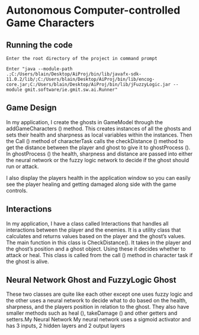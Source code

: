 # Autonomous Computer-controlled Game Characters

## Running the code
```
Enter the root directory of the project in command prompt
```
```
Enter "java --module-path .;C:/Users/blain/Desktop/AiProj/bin/lib/javafx-sdk-11.0.2/lib/;C:/Users/blain/Desktop/AiProj/bin/lib/encog-core.jar;C:/Users/blain/Desktop/AiProj/bin/lib/jFuzzyLogic.jar --module gmit.software/ie.gmit.sw.ai.Runner"
```

## Game Design
In my application, I create the ghosts in GameModel through the 
addGameCharacters () method. This creates instances of all the ghosts and sets 
their health and sharpness as local variables within the instances. Then the 
Call () method of characterTask calls the checkDistance () method to get the 
distance between the player and ghost to give it to ghostProcess (). In 
ghostProcess () the health, sharpness and distance are passed into either the 
neural network or the fuzzy logic network to decide if the ghost should run or 
attack.

I also display the players health in the application window so you can easily see 
the player healing and getting damaged along side with the game controls.

## Interactions
In my application, I have a class called Interactions that handles all interactions 
between the player and the enemies. It is a utility class that calculates and 
returns values based on the player and the ghost’s values.
The main function in this class is CheckDistance(). It takes in the player and the 
ghost’s position and a ghost object. Using these it decides whether to attack or 
heal. This class is called from the call () method in character task if the ghost is
alive.

## Neural Network Ghost and FuzzyLogic Ghost
These two classes are quite like each other except one uses fuzzy logic and the 
other uses a neural network to decide what to do based on the health, 
sharpness, and the players position in relation to the ghost. They also have 
smaller methods such as heal (), takeDamage () and other getters and setters.My Neural Network
My neural network uses a sigmoid activator and has 3 inputs, 2 hidden layers 
and 2 output layers

